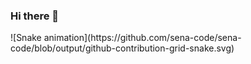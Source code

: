 ### Hi there 👋

<div>
![Snake animation](https://github.com/sena-code/sena-code/blob/output/github-contribution-grid-snake.svg)
 
</div>
